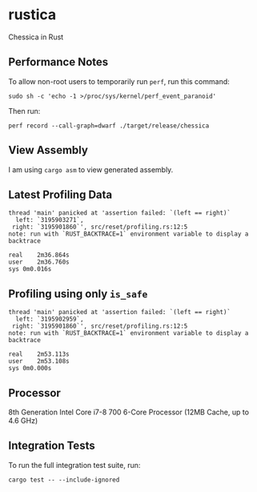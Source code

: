 # rustica
Chessica in Rust

## Performance Notes
To allow non-root users to temporarily run `perf`, run this command:
```
sudo sh -c 'echo -1 >/proc/sys/kernel/perf_event_paranoid'
```

Then run:
```
perf record --call-graph=dwarf ./target/release/chessica
```

## View Assembly

I am using `cargo asm` to view generated assembly.

## Latest Profiling Data
```
thread 'main' panicked at 'assertion failed: `(left == right)`
  left: `3195903271`,
 right: `3195901860`', src/reset/profiling.rs:12:5
note: run with `RUST_BACKTRACE=1` environment variable to display a backtrace

real	2m36.864s
user	2m36.760s
sys	0m0.016s
```

## Profiling using only `is_safe`
```
thread 'main' panicked at 'assertion failed: `(left == right)`
  left: `3195902959`,
 right: `3195901860`', src/reset/profiling.rs:12:5
note: run with `RUST_BACKTRACE=1` environment variable to display a backtrace

real	2m53.113s
user	2m53.108s
sys	0m0.000s
```

## Processor

8th Generation Intel Core i7-8 700 6-Core Processor (12MB Cache, up to 4.6 GHz)

## Integration Tests

To run the full integration test suite, run:
```
cargo test -- --include-ignored
```
